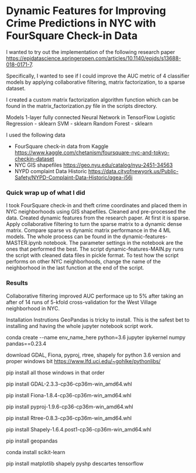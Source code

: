 # Dynamic Features for Improving Crime Predictions in NYC with FourSquare Check-in Data

I wanted to try out the implementation of the following research paper https://epjdatascience.springeropen.com/articles/10.1140/epjds/s13688-018-0171-7.

Specifically, I wanted to see if I could improve the AUC metric of 4 classifier models by applying collaborative filtering,
matrix factorization, to a sparse dataset.

I created a custom matrix factorization algorithm function which can be found in the matrix_factorization.py file in the scripts directory.

Models
1-layer fully connected Neural Network in TensorFlow
Logistic Regression - sklearn
SVM - sklearn
Random Forest - sklearn

I used the following data
- FourSquare check-in data from Kaggle https://www.kaggle.com/chetanism/foursquare-nyc-and-tokyo-checkin-dataset
- NYC GIS shapefiles https://geo.nyu.edu/catalog/nyu-2451-34563
- NYPD complaint Data Historic https://data.cityofnewyork.us/Public-Safety/NYPD-Complaint-Data-Historic/qgea-i56i

### Quick wrap up of what I did
I took FourSquare check-in and theft crime coordinates and placed them in NYC neighborhoods using GIS shapefiles.
Cleaned and pre-processed the data.
Created dynamic features from the research paper. At first it is sparse.
Apply collaborative filtering to turn the sparse matrix to a dynamic dense matrix.
Compare sparse vs dynamic matrix performance in the 4 ML models.
The whole process can be found in the dynamic-features-MASTER.ipynb notebook. The parameter settings in the
notebook are the ones that performed the best.
The script dynamic-features-MAIN.py runs the script with cleaned data files in pickle format. To test how the script 
performs on other NYC neighborhoods, change the name of the neighborhood in the last function at the end of the script.

### Results
Collaborative filtering improved AUC performace up to 5% after taking an after of 14 runs of 5-kfold cross-validation 
for the West Village neighborhood in NYC. 
  

Installation Instrutions
GeoPandas is tricky to install. This is the safest bet to installing and having the whole jupyter notebook script work.

conda create --name env_name_here python=3.6 jupyter ipykernel numpy pandas==0.23.4

download GDAL, Fiona, pyproj, rtree, shapely for python 3.6 version and proper windows bit https://www.lfd.uci.edu/~gohlke/pythonlibs/

pip install all those windows in that order

pip install GDAL-2.3.3-cp36-cp36m-win_amd64.whl

pip install Fiona-1.8.4-cp36-cp36m-win_amd64.whl

pip install pyproj-1.9.6-cp36-cp36m-win_amd64.whl

pip install Rtree-0.8.3-cp36-cp36m-win_amd64.whl

pip install Shapely-1.6.4.post1-cp36-cp36m-win_amd64.whl

pip install geopandas

conda install scikit-learn

pip install matplotlib shapely pyshp descartes tensorflow